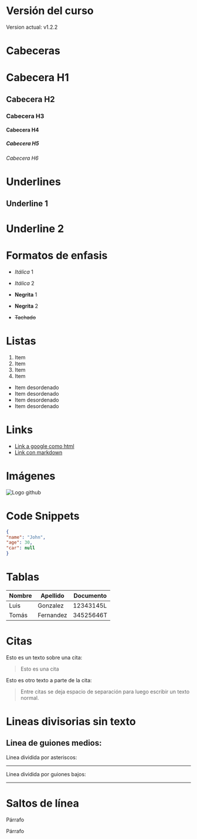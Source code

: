 # Versión del curso
Version actual: v1.2.2

# Cabeceras
# Cabecera H1
## Cabecera H2
### Cabecera H3
#### Cabecera H4
##### Cabecera H5
###### Cabecera H6

# Underlines

Underline 1
------------

Underline 2
===========

# Formatos de enfasis

- *Itálica* 1

- _Itálica_ 2

- **Negrita** 1

- __Negrita__ 2

- ~~Tachado~~

# Listas

1. Item
2. Item
3. Item
4. Item

- Item desordenado
- Item desordenado
- Item desordenado
- Item desordenado

# Links

- <a href="https://www.google.com">Link a google como html</a>
- [Link con markdown](https://www.google.com)

# Imágenes

![Logo github](https://www.pngall.com/wp-content/uploads/13/Github-Logo.png)

# Code Snippets

```JSON
{
"name": "John",
"age": 30,
"car": null
}
```

# Tablas

| Nombre | Apellido | Documento |
|--------|----------|-----------|
| Luis   | Gonzalez | 12343145L |
| Tomás  | Fernandez| 34525646T |

# Citas 
Esto es un texto sobre una cita:
> Esto es una cita 

Esto es otro texto a parte de la cita:
> Entre citas se deja espacio de separación para luego escribir un texto normal.

# Lineas divisorias sin texto
Linea de guiones medios:
---

Linea dividida por asteriscos:
***

Linea dividida por guiones bajos:
___

# Saltos de línea
 Párrafo

 Párrafo